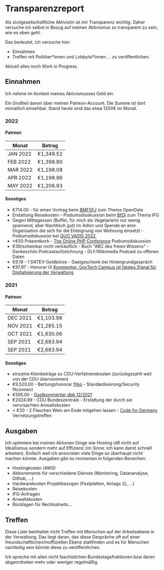 # Transparenzreport
Als zivilgesellschaftliche Aktivistin ist mir Transparenz wichtig. Daher versuche ich selbst in Bezug auf meinen Aktivismus so transparent zu sein, wie es eben geht. 

Das bedeutet, ich versuche hier:
- Einnahmen
- Treffen mit Politiker\*innen und Lobbyist\*innen
…
zu veröffentlichen. 

Aktuell alles noch Work in Progress.

## Einnahmen
Ich nehme im Kontext meines Aktivismusses Geld ein. 

Ein Großteil davon über meinen Patreon-Account. Die Summe ist dort monatlich einsehbar. Stand heute sind das etwa 1200€ im Monat.

### 2022
#### Patreon
| Monat    | Betrag    |
|----------|-----------|
| JAN 2022 | €1,349.52 |
| FEB 2022 | €1,398.80 |
| MAR 2022 | €1,198.08 |
| APR 2022 | €1,198.96 |
| MAY 2022 | €1,206.93 |

#### Sonstiges
- €714.00 - für einen Vortrag beim [BMFSFJ](https://www.bmfsfj.de/) zum Thema OpenData
- Erstattung Reisekosten - Podiumsdisskussion beim [BfDI](https://www.bfdi.bund.de/DE/Home/home_node.html) zum Thema IFG
- Gegen Mittagessen (Buffet, für mich als Vegetarierin nur wenig spannend, aber Nachtisch gut) im Adlon und Spende an eine Organisation die sich für die Enteignung von Wohnung einsetzt - Podiumsdiskussion bei [QUO VADIS 2022](https://www.heuer-dialog.de/veranstaltungen/11281/quo-vadis-2022).
- <€50 Präsentkorb - [The Online PHP Conference](https://thephp.cc/neuigkeiten/the-php-online-conference-2022) Podiumsdiskussion
- €39/scheinbar nicht verkäuflich - Buch "ABC des freien Wissens" - Dankeschön Podcastaufzeichnung - DLF/Wikimedia Podcast zu offenen Daten
- €9.19 - 1 DATEV-Geldbörse - Gastgeschenk bei Hintergrundgespräch
- €97,97 - Honorar iX [Kommentar: GovTech Campus ist fatales Signal für Digitalisierung der Verwaltung](https://www.heise.de/meinung/Kommentar-GovTech-Campus-ist-fatales-Signal-fuer-Digitalisierung-der-Verwaltung-6740007.html)


### 2021
#### Patreon
| Monat    | Betrag    |
|----------|-----------|
| DEC 2021 | €1,103.98 |
| NOV 2021 | €1,285.15 |
| OCT 2021 | €1,630.06 |
| SEP 2021 | €2,683.94 |
| SEP 2021 | €2,683.94 |

#### Sonstiges
- einzelne Kleinbeträge zu CDU-Verfahrenskosten (zurückgezahlt weil von der CDU übernommen)
- €9,520.00 - Bertungshonorar [fitko](https://www.fitko.de/) - Standardisierung/Security fitconnect
- €595.00 - [Gastkommentar dbb 12/2021](https://www.dbb.de/mediathek/magazine/dbb-magazin/dbb-magazine-2021.html)
- €2024.99 - CDU Bundeszentrale - Erstattung der durch sie verursachten Anwaltskosten
- < €20 - 2 Flaschen Wein am Ende mitgehen lassen - [Code for Germany](https://www.codefor.de/) Vernetzungstreffen

## Ausgaben
Ich optimiere bei meinen Aktionen Dinge wie Hosting idR nicht auf Ideallismus sondern mehr auf Effizienz (im Sinne: Ich kann damit schnell arbeiten). Einfach weil ich ansonsten viele Dinge so überhaupt nicht machen könnte. 
Ausgaben gibt es momentan in folgenden Bereichen:
- Hostingkosten (AWS)
- Abbonements für verschiedene Dienste (Monitoring, Datananalyse, Github, …)
- Hardwarekosten Projektbezogen (Festplatten, Airtags 😉, …)
- Reisekosten
- IFG-Anfragen
- Anwaltskosten
- Rücklagen für Rechtsstreits…

## Treffen
Diese Liste beinhaltet nicht Treffen mit Menschen auf der Arbeitsebene in der Verwaltung. Das liegt daran, das diese Gespräche oft auf einer freundschaftlichen/inoffiziellen Ebene stattfinden und es für Menschen nachteilig sein könnte diese zu veröffentlichen.

Ich spreche mit allen nicht faschistichen Bundestagsfraktionen bzw deren abgeordneten mehr oder weniger regelmäßig. 


